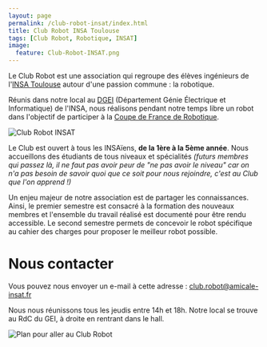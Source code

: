 ```yaml
---
layout: page
permalink: /club-robot-insat/index.html
title: Club Robot INSA Toulouse
tags: [Club Robot, Robotique, INSAT]
image:
  feature: Club-Robot-INSAT.png
---
```


Le Club Robot est une association qui regroupe des élèves ingénieurs de l'[INSA Toulouse](http://www.insa-toulouse.fr/fr/index.html) autour d'une passion commune : la robotique.

Réunis dans notre local au [DGEI](http://gei.insa-toulouse.fr/fr/index.html) (Département Génie Électrique et Informatique) de l'INSA, nous réalisons pendant notre temps libre un robot dans l'objectif de participer à la [Coupe de France de Robotique](https://www.coupederobotique.fr/).

<img src="{{ site.url }}/images/baniere.png" alt="Club Robot INSAT">

Le Club est ouvert à tous les INSAïens, **de la 1ère à la 5ème année**. Nous accueillons des étudiants de tous niveaux et spécialités _(futurs membres qui passez là, il ne faut pas avoir peur de "ne pas avoir le niveau" car on n'a pas besoin de savoir quoi que ce soit pour nous rejoindre, c'est au Club que l'on apprend !)_

Un enjeu majeur de notre association est de partager les connaissances. Ainsi, le premier semestre est consacré à la formation des nouveaux membres et l'ensemble du travail réalisé est documenté pour être rendu accessible. Le second semestre permets de concevoir le robot spécifique au cahier des charges pour proposer le meilleur robot possible.

# Nous contacter

Vous pouvez nous envoyer un e-mail à cette adresse : <a href="mailto:club.robot@amicale-insat.fr">club.robot@amicale-insat.fr</a>

Nous nous réunissons tous les jeudis entre 14h et 18h. Notre local se trouve au RdC du GEI, à droite en rentrant dans le hall.

<img src="{{ site.url }}/images/plan.png" alt="Plan pour aller au Club Robot">
